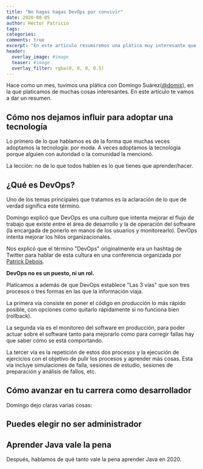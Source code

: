 ```yaml
---
title: "No hagas hagas DevOps por convivir"
date: 2020-08-05
author: Héctor Patricio
tags:
categories: 
comments: true
excerpt: "En este artículo resumiremos una plática muy interesante que tuvimos con Domingo Suárez sobre DevOps y otras cosas."
header:
  overlay_image: #image
  teaser: #image
  overlay_filter: rgba(0, 0, 0, 0.5)
---
```


Hace como un mes, tuvimos una plática con Domingo Suárez([@domix](https://twitter.com/domix?lang=en)), en la que platicamos de muchas cosas interesantes. En este artículo te vamos a dar un resumen.

## Cómo nos dejamos influir para adoptar una tecnología

Lo primero de lo que hablamos es de la forma que muchas veces adoptamos la tecnología: por moda. A veces adoptamos la tecnología porque alguien con autoridad o la comunidad la mencionó.

La lección: no de lo que todos hablen es lo que tienes que aprender/hacer.

## ¿Qué es DevOps?

Uno de los temas principales que tratamos es la aclaración de lo que de verdad significa este término.

Domingo explicó que DevOps es una _cultura_ que intenta mejorar el flujo de trabajo que existe entre el área de desarrollo y la de operación del software (la encargada de ponerlo en manos de los usuarios y monitorearlo). DevOps intenta mejorar los hilos organizacionales.

Nos explicó que el término "DevOps" originalmente era un hashtag de Twitter para hablar de esta cultura en una conferencia organizada por [Patrick Debois](https://blog.newrelic.com/engineering/devops-name/).

**DevOps no es un puesto, ni un rol.**

Platicamos a además de que DevOps establece "Las 3 vías" que son tres procesos o tres formas en las que la información viaja.

La primera vía consiste en poner el código en producción lo más rápido posible, con opciones como quitarlo rápidamente si no funciona bien (rollback).

La segunda vía es el monitoreo del software en producción, para poder actuar sobre el software tanto para mejorarlo como para corregir fallas hay que saber cómo se está comportando.

La tercer vía es la repetición de estos dos procesos y la ejecución de ejercicios con el objetivo de pulir los procesos y aprender más cosas. Esta vía incluye simulaciones de falla, sesiones de estudio, sesiones de preparación y análisis de fallos, etc.

## Cómo avanzar en tu carrera como desarrollador

Domingo dejo claras varias cosas: 
## Puedes elegir no ser administrador

## Aprender Java vale la pena

Después, hablamos de qué tanto vale la pena aprender Java en 2020.
